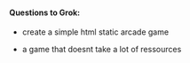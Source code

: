 <h4>Questions to Grok:</h4>

- create a simple html static arcade game

- a game that doesnt take a lot of ressources
